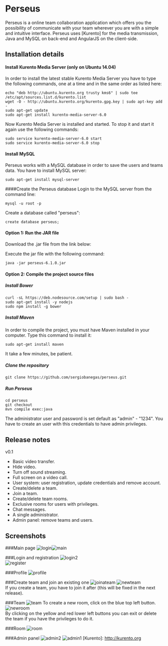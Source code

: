 Perseus
=================

Perseus is a online team collaboration application which offers you the possibility of communicate with your team wherever you are with a simple and intuitive interface. 
Perseus uses [Kurento] for the media transmission, Java and MySQL on back-end and AngularJS on the client-side.

Installation details
---------------


#### Install Kurento Media Server (only on Ubuntu 14.04)
In order to install the latest stable Kurento Media Server you have to type the following commands, one at a time and in the same order as listed here:

```
echo "deb http://ubuntu.kurento.org trusty kms6" | sudo tee /etc/apt/sources.list.d/kurento.list
wget -O - http://ubuntu.kurento.org/kurento.gpg.key | sudo apt-key add -
sudo apt-get update
sudo apt-get install kurento-media-server-6.0
```
Now Kurento Media Server is installed and started. To stop it and start it again use the following commands:
```
sudo service kurento-media-server-6.0 start
sudo service kurento-media-server-6.0 stop
```

#### Install MySQL
Perseus works with a MySQL database in order to save the users
and teams data. You have to install MySQL server:
```
sudo apt-get install mysql-server
```	

####Create the Perseus database
Login to the MySQL server from the command line:
```
mysql -u root -p
```
Create a database called "perseus":
```
create database perseus;
```

#### Option 1: Run the JAR file
Download the .jar file from the link below:

Execute the jar file with the following command:
```
java -jar perseus-6.1.0.jar
```

#### Option 2: Compile the project source files
##### Install Bower
```
curl -sL https://deb.nodesource.com/setup | sudo bash -
sudo apt-get install -y nodejs
sudo npm install -g bower
```

##### Install Maven
In order to compile the project, you must have Maven installed in your computer. Type this command to install it:
```
sudo apt-get install maven
```
It take a few minutes, be patient.

##### Clone the repository
```
git clone https://github.com/sergiobanegas/perseus.git
```

##### Run Perseus
```
cd perseus
git checkout
mvn compile exec:java
```
The administrator user and password is set default as "admin" - "1234". You have to create an user with this credentials to have admin privileges.

Release notes
---------------
v0.1
* Basic video transfer.
* Hide video.
* Turn off sound streaming.
* Full screen on a video call.
* User system: user registration, update credentials and remove account.
* Create/delete a team.
* Join a team.
* Create/delete team rooms.
* Exclusive rooms for users with privileges.
* Chat messages.
* A single administrator.
* Admin panel: remove teams and users.

Screenshots
---------------
###Main page
![login](https://cloud.githubusercontent.com/assets/10667581/11763566/ac7dc892-a110-11e5-852f-74dc3dbeab87.jpg)![main](https://cloud.githubusercontent.com/assets/10667581/11763567/b266419e-a110-11e5-8c58-254a26d73364.jpg)

###Login and registration
![login2](https://cloud.githubusercontent.com/assets/10667581/11763460/817c5f3c-a10b-11e5-86d6-9f0fcfb1c165.jpg)	
![register](https://cloud.githubusercontent.com/assets/10667581/11763453/5022980c-a10b-11e5-8af8-8af2eedb2d22.jpg)

###Profile
![profile](https://cloud.githubusercontent.com/assets/10667581/11763445/2f59f8cc-a10b-11e5-9749-17fe4766368d.jpg)

###Create team and join an existing one
![joinateam](https://cloud.githubusercontent.com/assets/10667581/11763550/c1fe4bb6-a10f-11e5-8ea8-cb2b128b4339.jpg)
![newteam](https://cloud.githubusercontent.com/assets/10667581/11763534/fe5093a4-a10e-11e5-9b8f-0998b310a99f.jpg)<br/>
If you create a team, you have to join it after (this will be fixed in the next release).

###Team
![team](https://cloud.githubusercontent.com/assets/10667581/11763428/fbdbb2e8-a109-11e5-894a-e63d5f111dc8.png)
To create a new room, click on the blue top left button.
![newroom](https://cloud.githubusercontent.com/assets/10667581/11763456/6aba20fe-a10b-11e5-902f-25658777f5af.jpg)<br/> 
By clicking on the yellow and red lower left buttons you can exit or delete the team if you have the privileges to do it.

###Room
![room](https://cloud.githubusercontent.com/assets/10667581/11826872/2be3f128-a388-11e5-8248-3d810a6e9598.jpg)

###Admin panel
![admin2](https://cloud.githubusercontent.com/assets/10667581/11827069/c5dc11f6-a389-11e5-8680-73d1f25fb534.jpg)
![admin1](https://cloud.githubusercontent.com/assets/10667581/11827068/c44d791a-a389-11e5-9a59-4c2cf6c38319.jpg)
[Kurento]: http://kurento.org

